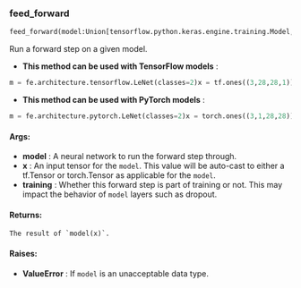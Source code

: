 

### feed_forward
```python
feed_forward(model:Union[tensorflow.python.keras.engine.training.Model, torch.nn.modules.module.Module], x:Union[~Tensor, numpy.ndarray], training:bool=True) -> ~Tensor
```
Run a forward step on a given model.
* **This method can be used with TensorFlow models** : 
```python
m = fe.architecture.tensorflow.LeNet(classes=2)x = tf.ones((3,28,28,1))  # (batch, height, width, channels)b = fe.backend.feed_forward(m, x)  # [[~0.5, ~0.5], [~0.5, ~0.5], [~0.5, ~0.5]]
```
* **This method can be used with PyTorch models** : 
```python
m = fe.architecture.pytorch.LeNet(classes=2)x = torch.ones((3,1,28,28))  # (batch, channels, height, width)b = fe.backend.feed_forward(m, x)  # [[~0.5, ~0.5], [~0.5, ~0.5], [~0.5, ~0.5]]
```

#### Args:

* **model** :  A neural network to run the forward step through.
* **x** :  An input tensor for the `model`. This value will be auto-cast to either a tf.Tensor or torch.Tensor as        applicable for the `model`.
* **training** :  Whether this forward step is part of training or not. This may impact the behavior of `model` layers        such as dropout.

#### Returns:
    The result of `model(x)`.

#### Raises:

* **ValueError** :  If `model` is an unacceptable data type.